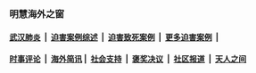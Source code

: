 
### 明慧海外之窗

####  [武汉肺炎](indexes/365.md?t=03081300) &nbsp;|&nbsp;  [迫害案例综述](indexes/328.md?t=03081300) &nbsp;|&nbsp; [迫害致死案例](indexes/277.md?t=03081300)  &nbsp;|&nbsp; [更多迫害案例](indexes/81.md?t=03081300)  &nbsp;|&nbsp; 
####  [时事评论](indexes/19.md?t=03081300) &nbsp;|&nbsp; [海外简讯](indexes/245.md?t=03081300)&nbsp;|&nbsp;  [社会支持](indexes/140.md?t=03081300) &nbsp;|&nbsp; [褒奖决议](indexes/282.md?t=03081300) &nbsp;|&nbsp; [社区报道](indexes/91.md?t=03081300)  &nbsp;|&nbsp; [天人之间](indexes/78.md?t=03081300) 


